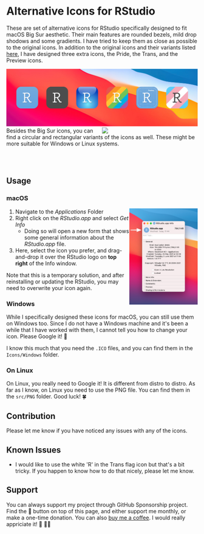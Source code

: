 # Alternative Icons for RStudio

These are set of alternative icons for RStudio specifically designed to fit macOS Big Sur aesthetic. Their main features are rounded bezels, mild drop shodows and some gradients. I have tried to keep them as close as possible to the original icons. In addition to the original icons and their variants listed [here](https://www.rstudio.com/about/logos/), I have designed three extra icons, the Pride, the Trans, and the Preview icons.

<img src="img/all-icons.png"/>

<img src="img/round-and-rect-icons.png" width="50%" align="right"/>
Besides the Big Sur icons, you can find a circular and rectangular variants of the icons as well. These might be more suitable for Windows or Linux systems.

<br><br>

## Usage

### macOS

<img src="img/screenshot.png" width="180" align="right"/>

1. Navigate to the *Applications* Folder
2. Right click on the *RStudio.app* and select *Get Info*
	- Doing so will open a new form that shows some general information about the *RStudio.app* file.
4. Here, select the icon you prefer, and drag-and-drop it over the RStudio logo on **top right** of the Info window.

Note that this is a temporary solution, and after reinstalling or updating the RStudio, you may need to overwrite your icon again.

### Windows

While I specifically designed these icons for macOS, you can still use them on Windows too. Since I do not have a Windows machine and it's been a while that I have worked with them, I cannot tell you how to change your icon. Please Google it! 🔎 

I know this much that you need the `.ICO` files, and you can find them in the `Icons/Windows` folder.

### On Linux

On Linux, you really need to Google it! It is different from distro to distro. As far as I know, on Linux you need to use the PNG file. You can find them in the `src/PNG` folder. Good luck! 🍀


## Contribution

Please let me know if you have noticed any issues with any of the icons. 

## Known Issues

- I would like to use the white 'R' in the Trans flag icon but that's a bit tricky. If you happen to know how to do that nicely, please let me know.

## Support

You can always support my project through GitHub Sponsorship project. Find the 💖 button on top of this page, and either support me monthly, or make a one-time donation. You can also [buy me a coffee](https://ko-fi.com/amirmasoudabdol). I would really appriciate it! 🙂 🙏🏼 